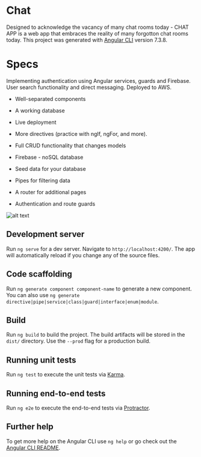 # Chat

Designed to acknowledge the vacancy of many chat rooms today - CHAT APP is a web app that embraces the reality of many forgotton chat rooms today.
This project was generated with [Angular CLI](https://github.com/angular/angular-cli) version 7.3.8.

# Specs

Implementing authentication using Angular services, guards and Firebase. User search functionality and direct messaging. Deployed to AWS.

* Well-separated components
* A working database
* Live deployment

* More directives (practice with ngIf, ngFor, and more).
* Full CRUD functionality that changes models
* Firebase - noSQL database
* Seed data for your database
* Pipes for filtering data
* A router for additional pages
* Authentication and route guards

![alt text](https://raw.githubusercontent.com/clarajmunro/projectname/branch/path/to/img.png)


## Development server

Run `ng serve` for a dev server. Navigate to `http://localhost:4200/`. The app will automatically reload if you change any of the source files.

## Code scaffolding

Run `ng generate component component-name` to generate a new component. You can also use `ng generate directive|pipe|service|class|guard|interface|enum|module`.

## Build

Run `ng build` to build the project. The build artifacts will be stored in the `dist/` directory. Use the `--prod` flag for a production build.

## Running unit tests

Run `ng test` to execute the unit tests via [Karma](https://karma-runner.github.io).

## Running end-to-end tests

Run `ng e2e` to execute the end-to-end tests via [Protractor](http://www.protractortest.org/).

## Further help

To get more help on the Angular CLI use `ng help` or go check out the [Angular CLI README](https://github.com/angular/angular-cli/blob/master/README.md).